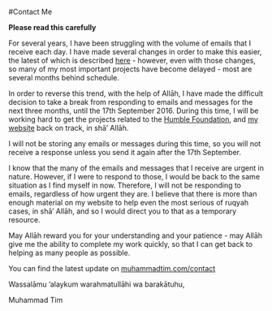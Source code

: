 [title: Contact Muhammad Tim Humble - muhammadtim.com]:/
[menu: Contact Me]:/
[menu-locgroup: primary]:/
[order: 2]:/

#Contact Me

**Please read this carefully**

For several years, I have been struggling with the volume of emails that I receive each day. I have made several changes in order to make this easier, the latest of which is described [here](http://muhammadtim.com/posts/solving-the-email-problem) - however, even with those changes, so many of my most important projects have become delayed - most are several months behind schedule.

In order to reverse this trend, with the help of Allāh, I have made the difficult decision to take a break from responding to emails and messages for the next three months, until the 17th September 2016. During this time, I will be working hard to get the projects related to the [Humble Foundation](www.humblefoundation.org), and [my website](www.muhammadtim.com) back on track, in shā’ Allāh.

I will not be storing any emails or messages during this time, so you will not receive a response unless you send it again after the 17th September.

I know that the many of the emails and messages that I receive are urgent in nature. However, if I were to respond to those, I would be back to the same situation as I find myself in now. Therefore, I will not be responding to emails, regardless of how urgent they are. I believe that there is more than enough material on my website to help even the most serious of ruqyah cases, in shā’ Allāh, and so I would direct you to that as a temporary resource.

May Allāh reward you for your understanding and your patience - may Allāh give me the ability to complete my work quickly, so that I can get back to helping as many people as possible.

You can find the latest update on [muhammadtim.com/contact](muhammadtim.com/contact)

Wassalāmu ’alaykum warahmatullāhi wa barakātuhu,

Muhammad Tim

